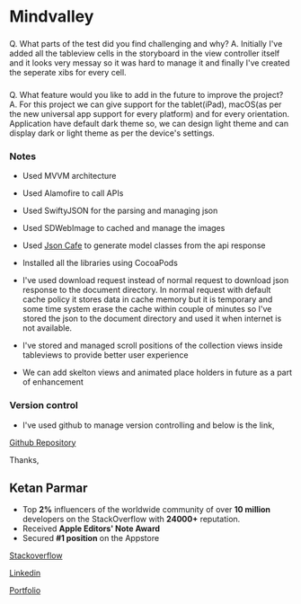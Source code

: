 # Mindvalley

###
Q. What parts of the test did you find challenging and why?
A. Initially I've added all the tableview cells in the storyboard in the view controller itself and it looks very messay so it was hard to manage it and finally I've created the seperate xibs for every cell.

###
Q. What feature would you like to add in the future to improve the project?
A. For this project we can give support for the tablet(iPad), macOS(as per the new universal app support for every platform) and for every orientation.
Application have default dark theme so, we can design light theme and can display dark or light theme as per the device's settings.

### Notes
- Used MVVM architecture
- Used Alamofire to call APIs
- Used SwiftyJSON for the parsing and managing json
- Used SDWebImage to cached and manage the images
- Used [Json Cafe](http://www.jsoncafe.com/) to generate model classes from the api response
- Installed all the libraries using CocoaPods

- I've used download request instead of normal request to download json response to the document directory. In normal request with default cache policy it stores data in cache memory but it is temporary and some time system erase the cache within couple of minutes so I've stored the json to the document directory and used it when internet is not available.

- I've stored and managed scroll positions of the collection views inside tableviews to provide better user experience

- We can add skelton views and animated place holders in future as a part of enhancement

### Version control
- I've used github to manage version controlling and below is the link,

[Github Repository](https://github.com/ketan-parmar/Mindvalley)


Thanks,

## **Ketan Parmar**

- Top **2%** influencers of the worldwide community of over **10 million​** ​developers on the StackOverflow with **24000+** reputation. 
- Received **Apple Editors' Note Award**
- Secured **#1 position** on the Appstore

[Stackoverflow](https://stackoverflow.com/users/6163022/ketan-parmar?tab=profile)

[Linkedin](https://www.linkedin.com/in/ketan-parmar-4b779984/)

[Portfolio](https://ketan-parmar.github.io/documents/portfolio.pdf)

